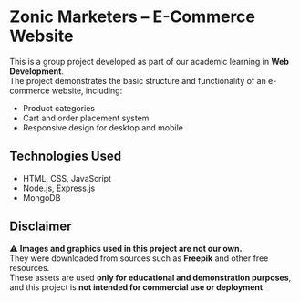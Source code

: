 # Zonic Marketers – E-Commerce Website

This is a group project developed as part of our academic learning in **Web Development**.  
The project demonstrates the basic structure and functionality of an e-commerce website, including:

- Product categories
- Cart and order placement system
- Responsive design for desktop and mobile

## Technologies Used
- HTML, CSS, JavaScript
- Node.js, Express.js
- MongoDB
  
## Disclaimer
⚠️ **Images and graphics used in this project are not our own.**  
They were downloaded from sources such as **Freepik** and other free resources.  
These assets are used **only for educational and demonstration purposes**, and this project is **not intended for commercial use or deployment**.
